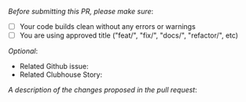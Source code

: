 *Before submitting this PR, please make sure*:
- [ ] Your code builds clean without any errors or warnings
- [ ] You are using approved title ("feat/", "fix/", "docs/", "refactor/", etc)

*Optional*:
- Related Github issue:
- Related Clubhouse Story:

*A description of the changes proposed in the pull request*:

